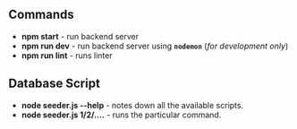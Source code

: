 ## Commands

- **npm start** - run backend server
- **npm run dev** - run backend server using **`nodemon`** (_for development only_)
- **npm run lint** - runs linter

## Database Script

- **node seeder.js --help** - notes down all the available scripts.
- **node seeder.js 1/2/....** - runs the particular command.
